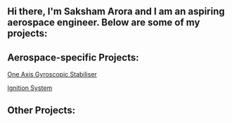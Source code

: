 ## Hi there, I'm Saksham Arora and I am an aspiring aerospace engineer. Below are some of my projects: 

## Aerospace-specific Projects: 
[One Axis Gyroscopic Stabiliser](https://github.com/SakshamArora080308/OneAxisGyroStabiliser.git)

[Ignition System](https://github.com/SakshamArora080308/Ignition-System.git)

## Other Projects: 


<!--
**SakshamArora080308/SakshamArora080308** is a ✨ _special_ ✨ repository because its `README.md` (this file) appears on your GitHub profile.

Here are some ideas to get you started:

- 🔭 I’m currently working on ...
- 🌱 I’m currently learning ...
- 👯 I’m looking to collaborate on ...
- 🤔 I’m looking for help with ...
- 💬 Ask me about ...
- 📫 How to reach me: ...
- 😄 Pronouns: ...
- ⚡ Fun fact: ...
-->
